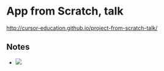 # App from Scratch, talk

http://cursor-education.github.io/project-from-scratch-talk/

## Notes
- ![](http://new.tinygrab.com/7020c0e8b0dc740fac8f6160ad4bd24533547d46d8.png)
